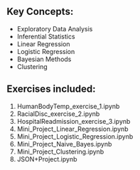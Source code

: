 ## Key Concepts:

- Exploratory Data Analysis
- Inferential Statistics
- Linear Regression
- Logistic Regression
- Bayesian Methods
- Clustering

## Exercises included:

1. HumanBodyTemp_exercise_1.ipynb
2. RacialDisc_exercise_2.ipynb
3. HospitalReadmission_exercise_3.ipynb
4. Mini_Project_Linear_Regression.ipynb
5. Mini_Project_Logistic_Regression.ipynb
6. Mini_Project_Naive_Bayes.ipynb
7. Mini_Project_Clustering.ipynb
8. JSON+Project.ipynb
